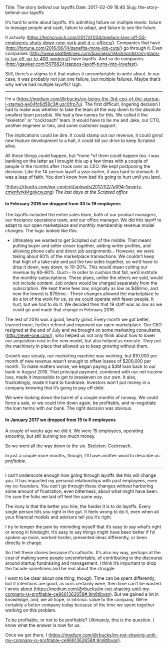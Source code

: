 Title: The story behind our layoffs
Date: 2017-02-09 16:40
Slug: the-story-behind-our-layoffs

It’s hard to write about layoffs. It’s admitting failure on multiple levels: failure to manage people and cash, failure to adapt, and failure to see the future.

It actually (https://techcrunch.com/2017/01/04/medium-lays-off-50-employees-shuts-down-new-york-and-d-c-offices/). Companies that have (http://fortune.com/2016/06/14/zenefits-more-job-cuts/) go through it. Even companies (http://www.seattletimes.com/business/retail/nordstrom-plans-to-lay-off-up-to-400-workers/) have layoffs. And so do companies (http://gawker.com/5078824/zappos-layoff-turns-into-lovefest).

Still, there’s a stigma to it that makes it uncomfortable to write about. In our case, it was probably not just one failure, but multiple failures. Maybe that’s why we’ve had multiple layoffs? Ugh.

---

I’m a (https://medium.com/@rbucks/on-being-the-3rd-ceo-of-the-startup-i-started-ae04fc6d58c3#.uzc0frp7u). The first difficult, lingering decision I had to make was whether to take the team all the way down to the absolute smallest team possible. We had a few names for this. We called it the “skeleton” or “cockroach” team. It would have to be me and Jake, our CTO, another engineer or two, and some customer support.

The implications could be dire. It could stamp out our revenue, it could grind new feature development to a halt, it could kill our drive to keep Scripted alive.

All those things *could* happen, but *none *of them could happen too. I was banking on the latter as I brought this up a few times with a couple of people in the months after I took over as CEO. We kept postponing the decision. Like the 14-person layoff a year earlier, it was hard to stomach. It was a leap of faith. You don’t know how bad it’s going to hurt until you land.

!(https://rbucks.com/wp-content/uploads/2017/02/7a094-1qsqrty-cmknfyrkk4gokcw.png)
*The last days at the Scripted office*

#### In February 2016 we dropped from 33 to 19 employees

The layoffs included the entire sales team, both of our product managers, our freelance operations team, and our office manager. We did this layoff to adapt to our open marketplace and monthly membership revenue model changes. The logic looked like this:

- Ultimately we wanted to get Scripted out of the middle. That meant putting buyer and seller closer together, adding writer profiles, and allowing phone calls and direct job assignments.- However, we were taking about 60% of the marketplace transactions. We couldn’t keep that high of a take rate and put the two sides together, so we’d have to drop it down, way down, to 10–20%. This would mean cutting our revenue by 80–90%. Ouch.- In order to cushion that fall, we’d institute the monthly subscriptions. These plans, unlike the others we sold, would not include content. Job orders would be charged separately from the subscription. We kept these fees low, originally as low as $49/mo, and now the lowest is $79/mo.- These changes allowed the marketplace to do a lot of the work for us, so we could operate with fewer people. It hurt, but we had to do it. We decided then that 19 staff was as low as we could go and made that change in February 2016.

The rest of 2016 was a good, hearty grind. Every month we got better, learned more, further refined and improved our open marketplace. Our CEO resigned at the end of July and we brought on some marketing consultants, (http://revel-one.com/), who helped us not only think about how to lower our acquisition cost in the new model, but also helped us execute. They put the machinery in place that allowed us to keep growing without them.

Growth was steady, our marketing machine was working, but $10,000 per month of new revenue wasn’t enough to offset losses of $200,000 per month. To make matters worse, we began paying a $3M loan back to our bank in August 2016. That principal payment, combined with our net income loss, made it impossible to get to breakeven on our own. It also, frustratingly, made it hard to fundraise. Investors won’t put money in a company knowing that it’s going to pay off debt.

We were looking down the barrel of a couple months of runway. We could force a sale, or we could trim down again, be profitable, and re-negotiate the loan terms with our bank. The right decision was obvious.

#### In January 2017 we dropped from 15 to 6 employees

A couple of weeks ago we did it. We were 15 employees, operating smoothly, but still burning too much money.

So we went all the way down to the six. Skeleton. Cockroach.

In just a couple more months, though, I’ll have another word to describe us: *profitable*.

---

I can’t underscore enough how going through layoffs like this will change you. It has impacted my personal relationships with past employees, even my co-founders. You can’t go through these changes without harboring some amount of frustration, even bitterness, about what might have been. I’m sure the folks we laid off feel the same way.

The irony is that the better you hire, the harder it is to do layoffs. Every single person hits you right in the gut. It feels wrong to do it, even when all your financial models and advisors tell you it’s right.

I try to temper the pain by reminding myself that it’s easy to say what’s right or wrong in hindsight. It’s easy to say things might have been better if I’d spoken up more, worked harder, presented ideas differently, or been directly in charge.

So I tell these stories because it’s cathartic. It’s also my way, perhaps at the cost of making some people uncomfortable, of contributing to the discourse around startup fundraising and management. I think it’s important to drop the facade sometimes and be real about the struggle.

I want to be clear about one thing, though. Time can be spent differently, but if intentions are good, as ours certainly were, then time can’t be wasted. I wrote about (https://medium.com/@rbucks/im-not-shaving-until-my-company-is-profitable-ce9661362658#.9m8tlbvan). But we gained a lot in knowledge, and, we all hope, in intrinsic value to the company. We’re certainly a better company today because of the time we spent together working on this problem.

To be profitable, or not to be profitable? Ultimately, this is the question. I know what the answer is now for us.

Once we get there, I (https://medium.com/@rbucks/im-not-shaving-until-my-company-is-profitable-ce9661362658#.9m8tlbvan).